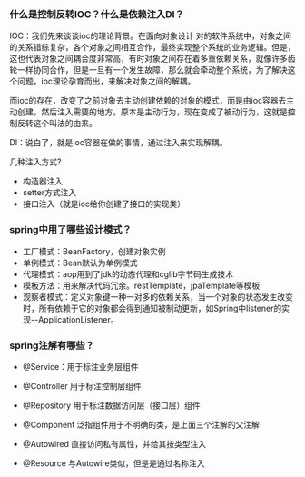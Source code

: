 ### 什么是控制反转IOC？什么是依赖注入DI？

IOC：我们先来谈谈ioc的理论背景。在面向对象设计 对的软件系统中，对象之间的关系错综复杂，各个对象之间相互合作，最终实现整个系统的业务逻辑。但是，这也代表对象之间耦合度非常高，有时对象之间存在着多重依赖关系，就像许多齿轮一样协同合作，但是一旦有一个发生故障，那么就会牵动整个系统，为了解决这个问题，ioc理论孕育而出，来解决对象之间的解耦。

而ioc的存在，改变了之前对象去主动创建依赖的对象的模式，而是由ioc容器去主动创建，然后注入需要的地方。原本是主动行为，现在变成了被动行为，这就是控制反转这个叫法的由来。

DI：说白了，就是ioc容器在做的事情，通过注入来实现解耦。

几种注入方式?

- 构造器注入
- setter方式注入
- 接口注入（就是ioc给你创建了接口的实现类）

### spring中用了哪些设计模式？

- 工厂模式：BeanFactory，创建对象实例
- 单例模式：Bean默认为单例模式
- 代理模式：aop用到了jdk的动态代理和cglib字节码生成技术
- 模板方法：用来解决代码冗余。restTemplate，jpaTemplate等模板
- 观察者模式：定义对象键一种一对多的依赖关系，当一个对象的状态发生改变时，所有依赖于它的对象都会得到通知被制动更新，如Spring中listener的实现--ApplicationListener。

### spring注解有哪些？

-  @Service：用于标注业务层组件

- @Controller 用于标注控制层组件

- @Repository 用于标注数据访问层（接口层）组件

- @Component 泛指组件用于不明确的类，是上面三个注解的父注解

- @Autowired 直接访问私有属性，并给其按类型注入

- @Resource 与Autowire类似，但是是通过名称注入

  

